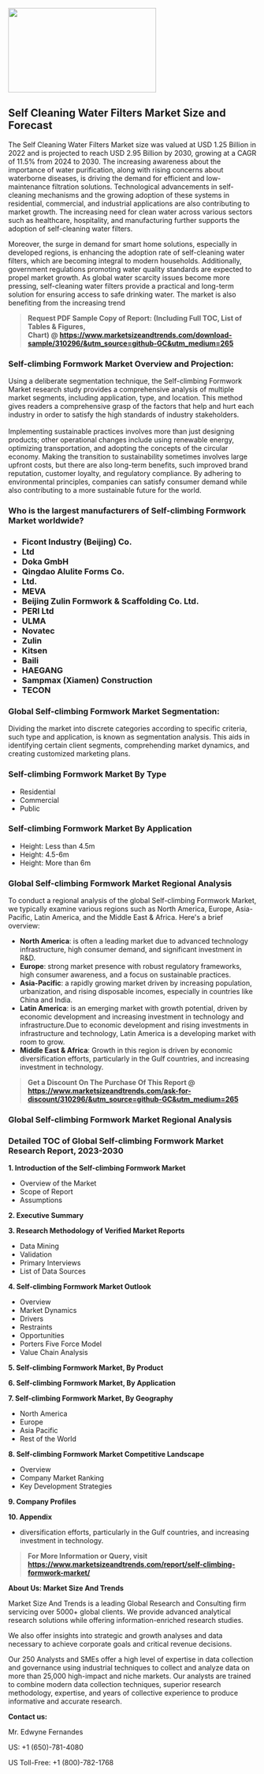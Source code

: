 <p><img class="alignnone size-medium wp-image-20088" src="https://ffe5etoiles.com/wp-content/uploads/2024/12/MST1-300x171.png" alt="" width="300" height="171" /></p><h2>Self Cleaning Water Filters Market Size and Forecast</h2><p>The Self Cleaning Water Filters Market size was valued at USD 1.25 Billion in 2022 and is projected to reach USD 2.95 Billion by 2030, growing at a CAGR of 11.5% from 2024 to 2030. The increasing awareness about the importance of water purification, along with rising concerns about waterborne diseases, is driving the demand for efficient and low-maintenance filtration solutions. Technological advancements in self-cleaning mechanisms and the growing adoption of these systems in residential, commercial, and industrial applications are also contributing to market growth. The increasing need for clean water across various sectors such as healthcare, hospitality, and manufacturing further supports the adoption of self-cleaning water filters.</p><p>Moreover, the surge in demand for smart home solutions, especially in developed regions, is enhancing the adoption rate of self-cleaning water filters, which are becoming integral to modern households. Additionally, government regulations promoting water quality standards are expected to propel market growth. As global water scarcity issues become more pressing, self-cleaning water filters provide a practical and long-term solution for ensuring access to safe drinking water. The market is also benefiting from the increasing trend</p><blockquote id="" class=""><strong>Request PDF Sample Copy of Report: (Including Full TOC, List of Tables &amp; Figures, Chart)&nbsp;@&nbsp;<strong><a href="https://www.marketsizeandtrends.com/download-sample/310296/&utm_source=github-GC&utm_medium=265" target="_blank">https://www.marketsizeandtrends.com/download-sample/310296/&utm_source=github-GC&utm_medium=265</a></strong></strong></blockquote><h3 id="" class="">Self-climbing Formwork Market&nbsp;Overview and Projection:</h3><p id="" class="">Using a deliberate segmentation technique, the Self-climbing Formwork Market research study provides a comprehensive analysis of multiple market segments, including application, type, and location. This method gives readers a comprehensive grasp of the factors that help and hurt each industry in order to satisfy the high standards of industry stakeholders. <br /> <br />Implementing sustainable practices involves more than just designing products; other operational changes include using renewable energy, optimizing transportation, and adopting the concepts of the circular economy. Making the transition to sustainability sometimes involves large upfront costs, but there are also long-term benefits, such improved brand reputation, customer loyalty, and regulatory compliance. By adhering to environmental principles, companies can satisfy consumer demand while also contributing to a more sustainable future for the world.</p><h3 id="" class="">Who is the largest manufacturers of&nbsp;Self-climbing Formwork Market worldwide?</h3><h3 class=""><p><ul><li>Ficont Industry (Beijing) Co. </li><li> Ltd </li><li> Doka GmbH </li><li> Qingdao Alulite Forms Co. </li><li> Ltd. </li><li> MEVA </li><li> Beijing Zulin Formwork & Scaffolding Co. Ltd. </li><li> PERI Ltd </li><li> ULMA </li><li> Novatec </li><li> Zulin </li><li> Kitsen </li><li> Baili </li><li> HAEGANG </li><li> Sampmax (Xiamen) Construction </li><li> TECON</li></ul></p></h3><h3 id="" class="">Global&nbsp;Self-climbing Formwork Market Segmentation:</h3><p id="" class="">Dividing the market into discrete categories according to specific criteria, such type and application, is known as segmentation analysis. This aids in identifying certain client segments, comprehending market dynamics, and creating customized marketing plans.</p><h3 id="" class="">Self-climbing Formwork Market&nbsp;By Type</h3><p><p><ul><li>Residential</li><li> Commercial</li><li> Public</p></li></ul></p></p><h3 id="" class="">Self-climbing Formwork Market&nbsp;By Application</h3><p class=""><p><ul><li>Height: Less than 4.5m</li><li> Height: 4.5-6m</li><li> Height: More than 6m</li></ul></p></p><h3 id="" class="">Global Self-climbing Formwork Market Regional Analysis</h3><p id="" class="">To conduct a regional analysis of the global Self-climbing Formwork Market, we typically examine various regions such as North America, Europe, Asia-Pacific, Latin America, and the Middle East &amp; Africa. Here's a brief overview:</p><ul><li><strong>North America</strong>: is often a leading market due to advanced technology infrastructure, high consumer demand, and significant investment in R&amp;D.</li><li><strong>Europe</strong>: strong market presence with robust regulatory frameworks, high consumer awareness, and a focus on sustainable practices.</li><li><strong>Asia-Pacific</strong>: a rapidly growing market driven by increasing population, urbanization, and rising disposable incomes, especially in countries like China and India.</li><li><strong>Latin America</strong>: is an emerging market with growth potential, driven by economic development and increasing investment in technology and infrastructure.Due to economic development and rising investments in infrastructure and technology, Latin America is a developing market with room to grow.</li><li><strong>Middle East &amp; Africa</strong>: Growth in this region is driven by economic diversification efforts, particularly in the Gulf countries, and increasing investment in technology.</li></ul><blockquote id="" class=""><strong>Get a Discount On The Purchase Of This Report @ <strong><a href="https://www.marketsizeandtrends.com/ask-for-discount/310296/&utm_source=github-GC&utm_medium=265" target="_blank">https://www.marketsizeandtrends.com/ask-for-discount/310296/&utm_source=github-GC&utm_medium=265</a></strong></strong></blockquote><h3 id="" class="">Global Self-climbing Formwork Market Regional Analysis</h3><h3 id="" class="">Detailed TOC of Global Self-climbing Formwork Market Research Report, 2023-2030</h3><p id="" class=""><strong>1. Introduction of the Self-climbing Formwork Market</strong></p><ul><li>Overview of the Market</li><li>Scope of Report</li><li>Assumptions</li></ul><p id="" class=""><strong>2. Executive Summary</strong></p><p id="" class=""><strong>3. Research Methodology of Verified Market Reports</strong></p><ul><li>Data Mining</li><li>Validation</li><li>Primary Interviews</li><li>List of Data Sources</li></ul><p id="" class=""><strong>4. Self-climbing Formwork Market Outlook</strong></p><ul><li>Overview</li><li>Market Dynamics</li><li>Drivers</li><li>Restraints</li><li>Opportunities</li><li>Porters Five Force Model</li><li>Value Chain Analysis</li></ul><p id="" class=""><strong>5. Self-climbing Formwork Market, By Product</strong></p><p id="" class=""><strong>6. Self-climbing Formwork Market, By Application</strong></p><p id="" class=""><strong>7. Self-climbing Formwork Market, By Geography</strong></p><ul><li>North America</li><li>Europe</li><li>Asia Pacific</li><li>Rest of the World</li></ul><p id="" class=""><strong>8. Self-climbing Formwork Market Competitive Landscape</strong></p><ul><li>Overview</li><li>Company Market Ranking</li><li>Key Development Strategies</li></ul><p id="" class=""><strong>9. Company Profiles</strong></p><p id="" class=""><strong>10. Appendix</strong></p><ul><li>diversification efforts, particularly in the Gulf countries, and increasing investment in technology.</li></ul><blockquote id="" class=""><strong>For More Information or Query, visit <strong><strong><a href="https://www.marketsizeandtrends.com/report/self-climbing-formwork-market/" target="_blank">https://www.marketsizeandtrends.com/report/self-climbing-formwork-market/</a></strong></strong></strong></blockquote><p id="" class=""><strong>About Us: Market Size And Trends</strong></p><p id="" class="">Market Size And Trends is a leading Global Research and Consulting firm servicing over 5000+ global clients. We provide advanced analytical research solutions while offering information-enriched research studies.</p><p id="" class="">We also offer insights into strategic and growth analyses and data necessary to achieve corporate goals and critical revenue decisions.</p><p id="" class="">Our 250 Analysts and SMEs offer a high level of expertise in data collection and governance using industrial techniques to collect and analyze data on more than 25,000 high-impact and niche markets. Our analysts are trained to combine modern data collection techniques, superior research methodology, expertise, and years of collective experience to produce informative and accurate research.</p><p id="" class=""><strong>Contact us:</strong></p><p id="" class="">Mr. Edwyne Fernandes</p><p id="" class="">US: +1 (650)-781-4080</p><p id="" class="">US Toll-Free: +1 (800)-782-1768</p>

